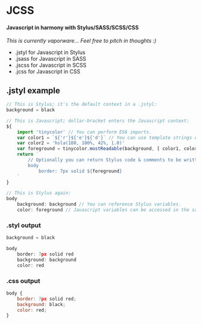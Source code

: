 # JCSS
#### Javascript in harmony with Stylus/SASS/SCSS/CSS

*This is currently vaporware... Feel free to pitch in thoughts :)*

* .jstyl for Javascript in Stylus
* .jsass for Javascript in SASS
* .jscss for Javascript in SCSS
* .jcss for Javascript in CSS

## .jstyl example

```js
// This is Stylus; it's the default context in a .jstyl:
background = black

// This is Javascript; dollar-bracket enters the Javascript context:
${
    import 'tinycolor' // You can perform ES6 imports.
    var color1 = `${'r'}${'e'}${'d'}` // You can use template strings or any other ES6 feature.
    var color2 = 'hsla(180, 100%, 42%, 1.0)'
    var foreground = tinycolor.mostReadable(background, [ color1, color2 ]) // Stylus variables are available to Javascript.
    return `
        // Optionally you can return Stylus code & comments to be written inline.
        body
            border: 7px solid ${foreground}
    `
}

// This is Stylus again:
body
    background: background // You can reference Stylus variables.
    color: foreground // Javascript variables can be accessed in the same way.
```

### .styl output
```js
background = black

body 
	border: 7px solid red
	background: background
	color: red
```

### .css output
```js
body {
	border: 7px solid red;
	background: black;
	color: red;
}
```
